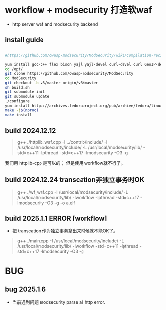 # workflow + modsecurity 打造软waf
- http server waf and modsecurity backend 

## install guide 
```bash

#https://github.com/owasp-modsecurity/ModSecurity/wiki/Compilation-recipes-for-v3.x#centos-7-minimal

yum install gcc-c++ flex bison yajl yajl-devel curl-devel curl GeoIP-devel doxygen zlib-devel pcre-devel
cd /opt/
git clone https://github.com/owasp-modsecurity/ModSecurity
cd ModSecurity
git checkout -b v3/master origin/v3/master
sh build.sh
git submodule init
git submodule update
./configure
yum install https://archives.fedoraproject.org/pub/archive/fedora/linux/updates/23/x86_64/b/bison-3.0.4-3.fc23.x86_64.rpm
make -j$(nproc)
make install

```

## build 2024.12.12 
>  g++ ./httplib_waf.cpp -I ../contrib/include/  -I /usr/local/modsecurity/include/ -L /usr/local/modsecurity/lib/ -std=c++11  -lpthread -std=c++17 -lmodsecurity -O3 -g 

我们用 httplib-cpp 是可以的； 但是使用 workflow就不行了。

## build 2024.12.24 transcation非独立事务时OK 
>  g++ ./wf_waf.cpp -I /usr/local/modsecurity/include/ -L /usr/local/modsecurity/lib/ -lworkflow -lpthread -std=c++17 -lmodsecurity -O3 -g -o a.elf 


## build 2025.1.1  ERROR [workflow]
- 把 transcation 作为独立事务拿出来时候就不能OK了。 

>  g++ ./main.cpp -I /usr/local/modsecurity/include/ -L /usr/local/modsecurity/lib/ -lworkflow -std=c++11  -lpthread -std=c++17 -lmodsecurity -O3 -g 


# BUG
## bug 2025.1.6 
- 当前遇到问题 modsecurity parse all http error.

